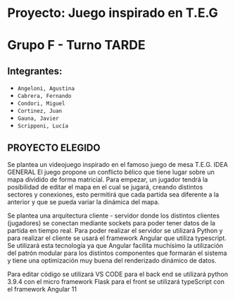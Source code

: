 # Proyecto: Juego inspirado en T.E.G
# Grupo F - Turno TARDE

## Integrantes:
- `Angeloni, Agustina`
- `Cabrera, Fernando`
- `Condori, Miguel`
- `Cortinez, Juan`
- `Gauna, Javier`
- `Scripponi, Lucía`

## PROYECTO ELEGIDO
Se plantea un videojuego inspirado en el famoso juego de mesa T.E.G.
IDEA GENERAL El juego propone un conflicto bélico que tiene lugar sobre un mapa dividido de forma matricial. Para empezar,
un jugador tendrá la posibilidad de editar el mapa en el cual se jugará, creando distintos sectores y conexiones, esto
permitirá que cada partida sea diferente a la anterior y que se pueda variar la dinámica del mapa.


Se plantea una arquitectura cliente - servidor donde los distintos clientes
(jugadores) se conectan mediante sockets para poder tener datos de la
partida en tiempo real. Para poder realizar el servidor se utilizará Python y
para realizar el cliente se usará el framework Angular que utiliza typescript.
Se utilizará esta tecnología ya que Angular facilita muchísimo la utilización
del patrón modular para los distintos componentes que formarán el sistema
y tiene una optimización muy buena del renderizado dinámico de datos.

Para editar código se utilizará VS CODE
para el back end se utilizará python 3.9.4 con el micro framework Flask
para el front se utilizará typeScript con el framework Angular 11